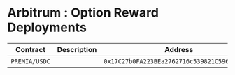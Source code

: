 # Arbitrum : Option Reward Deployments

| Contract      | Description | Address                                      |                                                                              |
| ------------- | ----------- | -------------------------------------------- | ---------------------------------------------------------------------------- |
| `PREMIA/USDC` |             | `0x17C27b0FA223BEa2762716c539821C596C23dbc8` | [🔗](https://arbiscan.io/address/0x17C27b0FA223BEa2762716c539821C596C23dbc8) |
